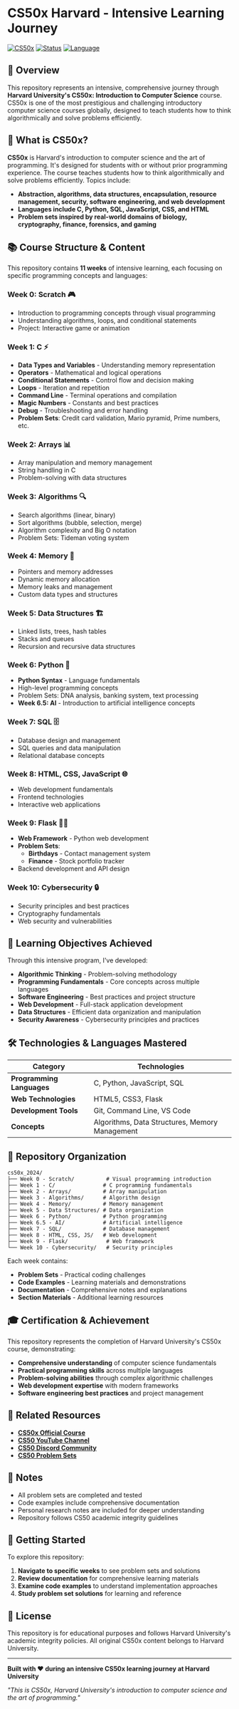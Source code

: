 # CS50x Harvard - Intensive Learning Journey

[![CS50x](https://img.shields.io/badge/CS50x-Harvard%20University-blue?style=for-the-badge&logo=harvard)](https://cs50.harvard.edu/x/)
[![Status](https://img.shields.io/badge/Status-Completed-success?style=for-the-badge)](https://cs50.harvard.edu/x/)
[![Language](https://img.shields.io/badge/Language-English-blue?style=for-the-badge)](https://cs50.harvard.edu/x/)

## 🎯 Overview

This repository represents an intensive, comprehensive journey through **Harvard University's CS50x: Introduction to Computer Science** course. CS50x is one of the most prestigious and challenging introductory computer science courses globally, designed to teach students how to think algorithmically and solve problems efficiently.

## 🚀 What is CS50x?

**CS50x** is Harvard's introduction to computer science and the art of programming. It's designed for students with or without prior programming experience. The course teaches students how to think algorithmically and solve problems efficiently. Topics include:

- **Abstraction, algorithms, data structures, encapsulation, resource management, security, software engineering, and web development**
- **Languages include C, Python, SQL, JavaScript, CSS, and HTML**
- **Problem sets inspired by real-world domains of biology, cryptography, finance, forensics, and gaming**

## 📚 Course Structure & Content

This repository contains **11 weeks** of intensive learning, each focusing on specific programming concepts and languages:

### **Week 0: Scratch** 🎮
- Introduction to programming concepts through visual programming
- Understanding algorithms, loops, and conditional statements
- Project: Interactive game or animation

### **Week 1: C** ⚡
- **Data Types and Variables** - Understanding memory representation
- **Operators** - Mathematical and logical operations
- **Conditional Statements** - Control flow and decision making
- **Loops** - Iteration and repetition
- **Command Line** - Terminal operations and compilation
- **Magic Numbers** - Constants and best practices
- **Debug** - Troubleshooting and error handling
- **Problem Sets**: Credit card validation, Mario pyramid, Prime numbers, etc.

### **Week 2: Arrays** 📊
- Array manipulation and memory management
- String handling in C
- Problem-solving with data structures

### **Week 3: Algorithms** 🔍
- Search algorithms (linear, binary)
- Sort algorithms (bubble, selection, merge)
- Algorithm complexity and Big O notation
- Problem Sets: Tideman voting system

### **Week 4: Memory** 💾
- Pointers and memory addresses
- Dynamic memory allocation
- Memory leaks and management
- Custom data types and structures

### **Week 5: Data Structures** 🏗️
- Linked lists, trees, hash tables
- Stacks and queues
- Recursion and recursive data structures

### **Week 6: Python** 🐍
- **Python Syntax** - Language fundamentals
- High-level programming concepts
- Problem Sets: DNA analysis, banking system, text processing
- **Week 6.5: AI** - Introduction to artificial intelligence concepts

### **Week 7: SQL** 🗄️
- Database design and management
- SQL queries and data manipulation
- Relational database concepts

### **Week 8: HTML, CSS, JavaScript** 🌐
- Web development fundamentals
- Frontend technologies
- Interactive web applications

### **Week 9: Flask** 🐍🔥
- **Web Framework** - Python web development
- **Problem Sets**: 
  - **Birthdays** - Contact management system
  - **Finance** - Stock portfolio tracker
- Backend development and API design

### **Week 10: Cybersecurity** 🔒
- Security principles and best practices
- Cryptography fundamentals
- Web security and vulnerabilities

## 🎯 Learning Objectives Achieved

Through this intensive program, I've developed:

- **Algorithmic Thinking** - Problem-solving methodology
- **Programming Fundamentals** - Core concepts across multiple languages
- **Software Engineering** - Best practices and project structure
- **Web Development** - Full-stack application development
- **Data Structures** - Efficient data organization and manipulation
- **Security Awareness** - Cybersecurity principles and practices

## 🛠️ Technologies & Languages Mastered

| Category | Technologies |
|----------|-------------|
| **Programming Languages** | C, Python, JavaScript, SQL |
| **Web Technologies** | HTML5, CSS3, Flask |
| **Development Tools** | Git, Command Line, VS Code |
| **Concepts** | Algorithms, Data Structures, Memory Management |

## 📁 Repository Organization

```
cs50x_2024/
├── Week 0 - Scratch/          # Visual programming introduction
├── Week 1 - C/               # C programming fundamentals
├── Week 2 - Arrays/          # Array manipulation
├── Week 3 - Algorithms/      # Algorithm design
├── Week 4 - Memory/          # Memory management
├── Week 5 - Data Structures/ # Data organization
├── Week 6 - Python/          # Python programming
├── Week 6.5 - AI/            # Artificial intelligence
├── Week 7 - SQL/             # Database management
├── Week 8 - HTML, CSS, JS/   # Web development
├── Week 9 - Flask/            # Web framework
└── Week 10 - Cybersecurity/   # Security principles
```

Each week contains:
- **Problem Sets** - Practical coding challenges
- **Code Examples** - Learning materials and demonstrations
- **Documentation** - Comprehensive notes and explanations
- **Section Materials** - Additional learning resources

## 🎓 Certification & Achievement

This repository represents the completion of Harvard University's CS50x course, demonstrating:

- **Comprehensive understanding** of computer science fundamentals
- **Practical programming skills** across multiple languages
- **Problem-solving abilities** through complex algorithmic challenges
- **Web development expertise** with modern frameworks
- **Software engineering best practices** and project management

## 🔗 Related Resources

- **[CS50x Official Course](https://cs50.harvard.edu/x/)**
- **[CS50 YouTube Channel](https://www.youtube.com/cs50)**
- **[CS50 Discord Community](https://discord.gg/cs50)**
- **[CS50 Problem Sets](https://cs50.harvard.edu/x/2024/psets/)**

## 📝 Notes

- All problem sets are completed and tested
- Code examples include comprehensive documentation
- Personal research notes are included for deeper understanding
- Repository follows CS50 academic integrity guidelines

## 🚀 Getting Started

To explore this repository:

1. **Navigate to specific weeks** to see problem sets and solutions
2. **Review documentation** for comprehensive learning materials
3. **Examine code examples** to understand implementation approaches
4. **Study problem set solutions** for learning and reference

## 📄 License

This repository is for educational purposes and follows Harvard University's academic integrity policies. All original CS50x content belongs to Harvard University.

---

**Built with ❤️ during an intensive CS50x learning journey at Harvard University**

*"This is CS50x, Harvard University's introduction to computer science and the art of programming."* 
